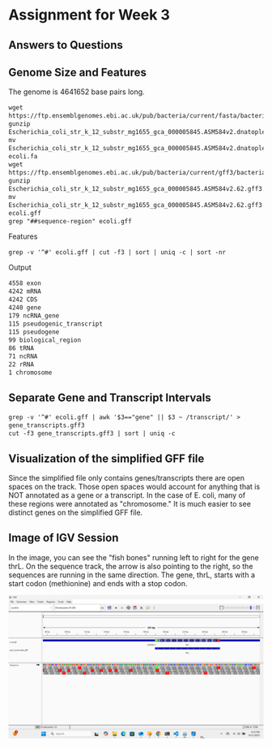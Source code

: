 # Assignment for Week 3

## Answers to Questions

## Genome Size and Features

The genome is 4641652 base pairs long. 

    wget https://ftp.ensemblgenomes.ebi.ac.uk/pub/bacteria/current/fasta/bacteria_0_collection/escherichia_coli_str_k_12_substr_mg1655_gca_000005845/dna/Escherichia_coli_str_k_12_substr_mg1655_gca_000005845.ASM584v2.dna.toplevel.fa.gz
    gunzip Escherichia_coli_str_k_12_substr_mg1655_gca_000005845.ASM584v2.dnatoplevel.fa.gz
    mv Escherichia_coli_str_k_12_substr_mg1655_gca_000005845.ASM584v2.dnatoplevel.fa ecoli.fa
    wget https://ftp.ensemblgenomes.ebi.ac.uk/pub/bacteria/current/gff3/bacteria_0_collection/escherichia_coli_str_k_12_substr_mg1655_gca_000005845/Escherichia_coli_str_k_12_substr_mg1655_gca_000005845.ASM584v2.62.gff3.gz
    gunzip Escherichia_coli_str_k_12_substr_mg1655_gca_000005845.ASM584v2.62.gff3.gz
    mv Escherichia_coli_str_k_12_substr_mg1655_gca_000005845.ASM584v2.62.gff3 ecoli.gff
    grep "##sequence-region" ecoli.gff
    
Features 

    grep -v '^#' ecoli.gff | cut -f3 | sort | uniq -c | sort -nr

Output

    4558 exon
    4242 mRNA
    4242 CDS
    4240 gene
    179 ncRNA_gene
    115 pseudogenic_transcript
    115 pseudogene
    99 biological_region
    86 tRNA
    71 ncRNA
    22 rRNA
    1 chromosome

## Separate Gene and Transcript Intervals 

    grep -v '^#' ecoli.gff | awk '$3=="gene" || $3 ~ /transcript/' > gene_transcripts.gff3
    cut -f3 gene_transcripts.gff3 | sort | uniq -c

## Visualization of the simplified GFF file

Since the simplified file only contains genes/transcripts there are open spaces on the track. Those open spaces would account for anything that is NOT annotated as a gene or a transcript. In the case of E. coli, many of these regions were annotated as "chromosome." It is much easier to see distinct genes on the simplified GFF file.

## Image of IGV Session

In the image, you can see the "fish bones" running left to right for the gene thrL. On the sequence track, the arrow is also pointing to the right, so the sequences are running in the same direction. The gene, thrL, starts with a start codon (methionine) and ends with a stop codon. 

![IGV Screenshot](igv_screenshot.png)
     

 